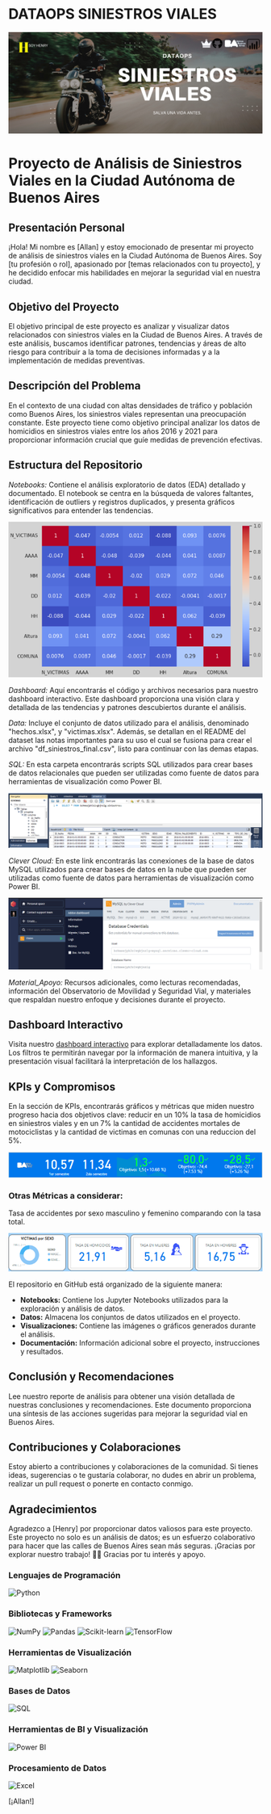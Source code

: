 # DATAOPS SINIESTROS VIALES

![alt text](<Banner Fenix Ofertas y Descuentos Moderno Azul.png>)

# Proyecto de Análisis de Siniestros Viales en la Ciudad Autónoma de Buenos Aires

## Presentación Personal

¡Hola! Mi nombre es [Allan] y estoy emocionado de presentar mi proyecto de análisis de siniestros viales en la Ciudad Autónoma de Buenos Aires. Soy [tu profesión o rol], apasionado por [temas relacionados con tu proyecto], y he decidido enfocar mis habilidades en mejorar la seguridad vial en nuestra ciudad.

## Objetivo del Proyecto

El objetivo principal de este proyecto es analizar y visualizar datos relacionados con siniestros viales en la Ciudad de Buenos Aires. A través de este análisis, buscamos identificar patrones, tendencias y áreas de alto riesgo para contribuir a la toma de decisiones informadas y a la implementación de medidas preventivas.

## Descripción del Problema

En el contexto de una ciudad con altas densidades de tráfico y población como Buenos Aires, los siniestros viales representan una preocupación constante. Este proyecto tiene como objetivo principal analizar los datos de homicidios en siniestros viales entre los años 2016 y 2021 para proporcionar información crucial que guíe medidas de prevención efectivas.

## Estructura del Repositorio

*Notebooks:* Contiene el análisis exploratorio de datos (EDA) detallado y documentado. El notebook se centra en la búsqueda de valores faltantes, identificación de outliers y registros duplicados, y presenta gráficos significativos para entender las tendencias.

![alt text](image-2.png)

*Dashboard:* Aquí encontrarás el código y archivos necesarios para nuestro dashboard interactivo. Este dashboard proporciona una visión clara y detallada de las tendencias y patrones descubiertos durante el análisis.

*Data:* Incluye el conjunto de datos utilizado para el análisis, denominado "hechos.xlsx", y "victimas.xlsx". Además, se detallan en el README del dataset las notas importantes para su uso el cual se fusiona para crear el archivo "df_siniestros_final.csv", listo para continuar con las demas etapas.

*SQL:* En esta carpeta encontrarás scripts SQL utilizados para crear bases de datos relacionales que pueden ser utilizadas como fuente de datos para herramientas de visualización como Power BI.

![alt text](image-3.png)

*Clever Cloud:* En este link encontrarás las conexiones de la base de datos MySQL utilizados para crear bases de datos en la nube  que pueden ser utilizadas como fuente de datos para herramientas de visualización como Power BI.

![alt text](image-4.png)

*Material_Apoyo:* Recursos adicionales, como lecturas recomendadas, información del Observatorio de Movilidad y Seguridad Vial, y materiales que respaldan nuestro enfoque y decisiones durante el proyecto.

## Dashboard Interactivo

Visita nuestro [dashboard interactivo](enlace-al-dashboard) para explorar detalladamente los datos. Los filtros te permitirán navegar por la información de manera intuitiva, y la presentación visual facilitará la interpretación de los hallazgos.

## KPIs y Compromisos

En la sección de KPIs, encontrarás gráficos y métricas que miden nuestro progreso hacia dos objetivos clave: reducir en un 10% la tasa de homicidios en siniestros viales y en un 7% la cantidad de accidentes mortales de motociclistas y la cantidad de victimas en comunas con una reduccion del 5%.

![alt text](image.png)

### Otras Métricas a considerar:
Tasa de accidentes por sexo masculino y femenino comparando con la tasa total.

![alt text](image-1.png)

El repositorio en GitHub está organizado de la siguiente manera:

- **Notebooks:** Contiene los Jupyter Notebooks utilizados para la exploración y análisis de datos.
- **Datos:** Almacena los conjuntos de datos utilizados en el proyecto.
- **Visualizaciones:** Contiene las imágenes o gráficos generados durante el análisis.
- **Documentación:** Información adicional sobre el proyecto, instrucciones y resultados.


## Conclusión y Recomendaciones

Lee nuestro reporte de análisis para obtener una visión detallada de nuestras conclusiones y recomendaciones. Este documento proporciona una síntesis de las acciones sugeridas para mejorar la seguridad vial en Buenos Aires.

## Contribuciones y Colaboraciones

Estoy abierto a contribuciones y colaboraciones de la comunidad. Si tienes ideas, sugerencias o te gustaría colaborar, no dudes en abrir un problema, realizar un pull request o ponerte en contacto conmigo.

## Agradecimientos

Agradezco a [Henry] por proporcionar datos valiosos para este proyecto.
Este proyecto no solo es un análisis de datos; es un esfuerzo colaborativo para hacer que las calles de Buenos Aires sean más seguras. ¡Gracias por explorar nuestro trabajo! 🚀💛
Gracias por tu interés y apoyo.

### Lenguajes de Programación
![Python](https://img.shields.io/badge/Python-3776AB?style=for-the-badge&logo=python&logoColor=white)

### Bibliotecas y Frameworks
![NumPy](https://img.shields.io/badge/NumPy-013243?style=for-the-badge&logo=numpy&logoColor=white)
![Pandas](https://img.shields.io/badge/Pandas-150458?style=for-the-badge&logo=pandas&logoColor=white)
![Scikit-learn](https://img.shields.io/badge/Scikit--learn-F7931E?style=for-the-badge&logo=scikit-learn&logoColor=white)
![TensorFlow](https://img.shields.io/badge/TensorFlow-FF6F00?style=for-the-badge&logo=tensorflow&logoColor=white)

### Herramientas de Visualización
![Matplotlib](https://img.shields.io/badge/Matplotlib-3776AB?style=for-the-badge&logo=matplotlib&logoColor=white)
![Seaborn](https://img.shields.io/badge/Seaborn-013243?style=for-the-badge&logo=seaborn&logoColor=white)

### Bases de Datos
![SQL](https://img.shields.io/badge/SQL-003366?style=for-the-badge&logo=postgresql&logoColor=white)

### Herramientas de BI y Visualización
![Power BI](https://img.shields.io/badge/Power%20BI-F2C811?style=for-the-badge&logo=power-bi&logoColor=white)

### Procesamiento de Datos
![Excel](https://img.shields.io/badge/Microsoft%20Excel-217346?style=for-the-badge&logo=microsoft-excel&logoColor=white)

[¡Allan!]

